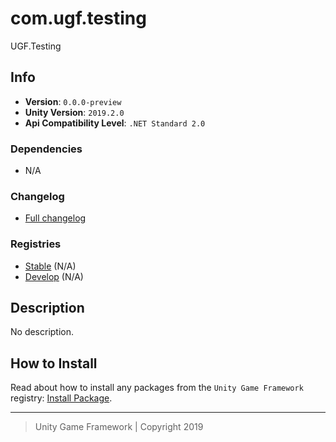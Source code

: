 # com.ugf.testing

UGF.Testing

## Info

- **Version**: `0.0.0-preview`
- **Unity Version**: `2019.2.0`
- **Api Compatibility Level**: `.NET Standard 2.0`

### Dependencies

- N/A

### Changelog

- [Full changelog][1]

### Registries

- [Stable][2] (N/A)
- [Develop][3] (N/A)

## Description

No description.

## How to Install

Read about how to install any packages from the `Unity Game Framework` registry: [Install Package][4].

---
> Unity Game Framework | Copyright 2019

[1]: changelog.md
[2]: https://bintray.com/unity-game-framework/stable/com.ugf.testing
[3]: https://bintray.com/unity-game-framework/dev/com.ugf.testing
[4]: https://github.com/unity-game-framework/ugf-documentation/wiki/Install-Package
